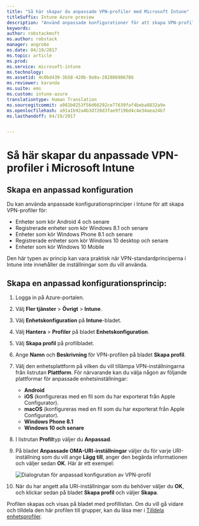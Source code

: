 ```yaml
---
title: "Så här skapar du anpassade VPN-profiler med Microsoft Intune"
titleSuffix: Intune Azure preview
description: "Använd anpassade konfigurationer för att skapa VPN-profiler i Intune."
keywords: 
author: robstackmsft
ms.author: robstack
manager: angrobe
ms.date: 04/19/2017
ms.topic: article
ms.prod: 
ms.service: microsoft-intune
ms.technology: 
ms.assetid: 4c0bd439-3b58-420b-9a9a-282886986786
ms.reviewer: karanda
ms.suite: ems
ms.custom: intune-azure
translationtype: Human Translation
ms.sourcegitcommit: a981b0253f56d66292ce77639faf4beba8832a9e
ms.openlocfilehash: a91a1b92a4b3d720d3fae9f196d4c4e34aea24b7
ms.lasthandoff: 04/19/2017


---
```


# <a name="how-to-create-custom-vpn-profiles-in-microsoft-intune"></a>Så här skapar du anpassade VPN-profiler i Microsoft Intune

## <a name="create-a-custom-configuration"></a>Skapa en anpassad konfiguration
Du kan använda anpassade konfigurationsprinciper i Intune för att skapa VPN-profiler för:

* Enheter som kör Android 4 och senare
* Registrerade enheter som kör Windows 8.1 och senare
* Enheter som kör Windows Phone 8.1 och senare
* Registrerade enheter som kör Windows 10 desktop och senare 
* Enheter som kör Windows 10 Mobile

Den här typen av princip kan vara praktisk när VPN-standardprinciperna i Intune inte innehåller de inställningar som du vill använda.

## <a name="to-create-a-custom-configuration-policy"></a>Skapa en anpassad konfigurationsprincip:

1. Logga in på Azure-portalen.
2. Välj **Fler tjänster** > **Övrigt** > **Intune**.
3. Välj **Enhetskonfiguration** på **Intune**-bladet.
4. Välj **Hantera** > **Profiler** på bladet **Enhetskonfiguration**.
5. Välj **Skapa profil** på profilbladet.
6. Ange **Namn** och **Beskrivning** för VPN-profilen på bladet **Skapa profil**.
7. Välj den enhetsplattform på vilken du vill tillämpa VPN-inställningarna från listrutan **Plattform**. För närvarande kan du välja någon av följande plattformar för anpassade enhetsinställningar:
    - **Android**
    - **iOS** (konfigureras med en fil som du har exporterat från Apple Configurator).
    - **macOS** (konfigureras med en fil som du har exporterat från Apple Configurator).
    - **Windows Phone 8.1**
    - **Windows 10 och senare**
6. I listrutan **Profil**typ väljer du **Anpassad**.
7. På bladet **Anpassade OMA-URI-inställningar** väljer du för varje URI-inställning som du vill ange **Lägg till**, anger den begärda informationen och väljer sedan **OK**. Här är ett exempel:

   ![Dialogrutan för anpassad konfiguration av VPN-profil](./media/Intune_Add_VPN_URI.png)

4.  När du har angett alla URI-inställningar som du behöver väljer du **OK**, och klickar sedan på bladet **Skapa profil** och väljer **Skapa**.

Profilen skapas och visas på bladet med profillistan.
Om du vill gå vidare och tilldela den här profilen till grupper, kan du läsa mer i [Tilldela enhetsprofiler](how-to-assign-device-profiles.md).





